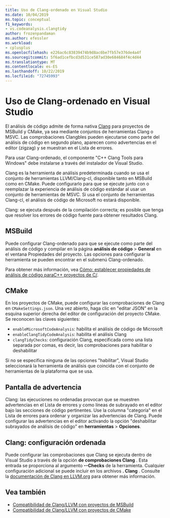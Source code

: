 ```yaml
---
title: Uso de Clang-ordenado en Visual Studio
ms.date: 10/04/2019
ms.topic: conceptual
f1_keywords:
- vs.codeanalysis.clangtidy
author: frozenpandaman
ms.author: efessler
ms.workload:
- cplusplus
ms.openlocfilehash: e226ac6c83839474b9d8ac6be7fb57e376de4a4f
ms.sourcegitcommit: 5f6ad1cefbcd3d531ce587ad30e684684f4c4d44
ms.translationtype: MT
ms.contentlocale: es-ES
ms.lasthandoff: 10/22/2019
ms.locfileid: "72745993"
---
```

# <a name="using-clang-tidy-in-visual-studio"></a>Uso de Clang-ordenado en Visual Studio

El análisis de código admite de forma nativa [Clang](https://clang.llvm.org/extra/clang-tidy/) para proyectos de MSBuild y CMake, ya sea mediante conjuntos de herramientas Clang o MSVC. Las comprobaciones Clangbles pueden ejecutarse como parte del análisis de código en segundo plano, aparecen como advertencias en el editor (zigzag) y se muestran en el Lista de errores.

Para usar Clang-ordenado, el componente "C++ Clang Tools para Windows" debe instalarse a través del instalador de Visual Studio.

Clang es la herramienta de análisis predeterminada cuando se usa el conjunto de herramientas LLVM/Clang-cl, disponible tanto en MSBuild como en CMake. Puede configurarlo para que se ejecute junto con o reemplazar la experiencia de análisis de código estándar al usar un conjunto de herramientas de MSVC. Si usa el conjunto de herramientas Clang-cl, el análisis de código de Microsoft no estará disponible.

Clang: se ejecuta después de la compilación correcta; es posible que tenga que resolver los errores de código fuente para obtener resultados Clang.


## <a name="msbuild"></a>MSBuild

Puede configurar Clang-ordenado para que se ejecute como parte del análisis de código y compilar en la página **análisis de código**  > **General** en el ventana Propiedades del proyecto. Las opciones para configurar la herramienta se pueden encontrar en el submenú Clang-ordenado.

Para obtener más información, vea [Cómo: establecer propiedades de análisis de código paraC++ proyectos de C/](../code-quality/how-to-set-code-analysis-properties-for-c-cpp-projects.md).

## <a name="cmake"></a>CMake

En los proyectos de CMake, puede configurar las comprobaciones de Clang en `CMakeSettings.json`. Una vez abierto, haga clic en "editar JSON" en la esquina superior derecha del editor de configuración del proyecto CMake. Se reconocen las claves siguientes:

- `enableMicrosoftCodeAnalysis`: habilita el análisis de código de Microsoft
- `enableClangTidyCodeAnalysis`: habilita el análisis Clang
- `clangTidyChecks`: configuración Clang, especificada como una lista separada por comas, es decir, las comprobaciones para habilitar o deshabilitar

Si no se especifica ninguna de las opciones "habilitar", Visual Studio seleccionará la herramienta de análisis que coincida con el conjunto de herramientas de la plataforma que se usa.

## <a name="warning-display"></a>Pantalla de advertencia

Clang: las ejecuciones no ordenadas provocan que se muestren advertencias en el Lista de errores y como líneas de subrayado en el editor bajo las secciones de código pertinentes. Use la columna "categoría" en el Lista de errores para ordenar y organizar las advertencias de Clang. Puede configurar las advertencias en el editor activando la opción "deshabilitar subrayados de análisis de código" en **herramientas**  > **Opciones**.

## <a name="clang-tidy-configuration"></a>Clang: configuración ordenada

Puede configurar las comprobaciones que Clang se ejecuta dentro de Visual Studio a través de la opción **de comprobaciones Clang** . Esta entrada se proporciona al argumento **--Checks** de la herramienta. Cualquier configuración adicional se puede incluir en los archivos **. Clang** . Consulte la [documentación de Clang en LLVM.org](https://clang.llvm.org/extra/clang-tidy/) para obtener más información.

## <a name="see-also"></a>Vea también

- [Compatibilidad de Clang/LLVM con proyectos de MSBuild](https://aka.ms/cpp/clangmsbuild)
- [Compatibilidad de Clang/LLVM con proyectos de CMake](https://aka.ms/cpp/clangcmake)
